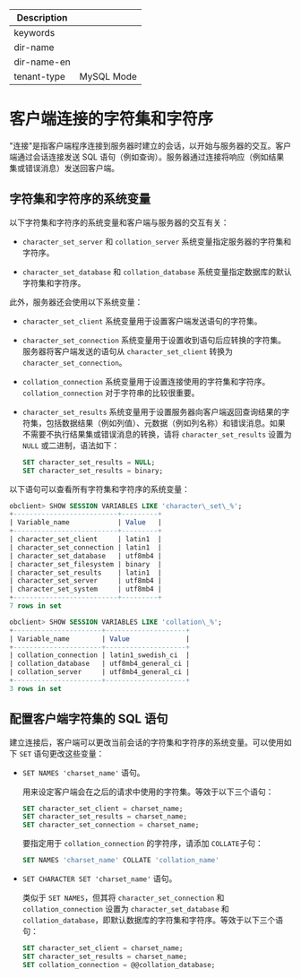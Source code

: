 | Description   |                 |
|---------------|-----------------|
| keywords      |                 |
| dir-name      |                 |
| dir-name-en   |                 |
| tenant-type   | MySQL Mode      |

# 客户端连接的字符集和字符序

"连接"是指客户端程序连接到服务器时建立的会话，以开始与服务器的交互。客户端通过会话连接发送 SQL 语句（例如查询）。服务器通过连接将响应（例如结果集或错误消息）发送回客户端。

## 字符集和字符序的系统变量

以下字符集和字符序的系统变量和客户端与服务器的交互有关：

* `character_set_server` 和 `collation_server` 系统变量指定服务器的字符集和字符序。

* `character_set_database` 和 `collation_database` 系统变量指定数据库的默认字符集和字符序。

此外，服务器还会使用以下系统变量：

* `character_set_client` 系统变量用于设置客户端发送语句的字符集。

* `character_set_connection` 系统变量用于设置收到语句后应转换的字符集。服务器将客户端发送的语句从 `character_set_client` 转换为 `character_set_connection`。

* `collat​​ion_connection` 系统变量用于设置连接使用的字符集和字符序。`collat​​ion_connection` 对于字符串的比较很重要。

* `character_set_results` 系统变量用于设置服务器向客户端返回查询结果的字符集，包括数据结果（例如列值）、元数据（例如列名称）和错误消息。如果不需要不执行结果集或错误消息的转换，请将 `character_set_results` 设置为 `NULL` 或二进制，语法如下：

  ```sql
  SET character_set_results = NULL;
  SET character_set_results = binary;
  ```

以下语句可以查看所有字符集和字符序的系统变量：

```sql
obclient> SHOW SESSION VARIABLES LIKE 'character\_set\_%';
+--------------------------+---------+
| Variable_name            | Value   |
+--------------------------+---------+
| character_set_client     | latin1  |
| character_set_connection | latin1  |
| character_set_database   | utf8mb4 |
| character_set_filesystem | binary  |
| character_set_results    | latin1  |
| character_set_server     | utf8mb4 |
| character_set_system     | utf8mb4 |
+--------------------------+---------+
7 rows in set

obclient> SHOW SESSION VARIABLES LIKE 'collation\_%';
+----------------------+--------------------+
| Variable_name        | Value              |
+----------------------+--------------------+
| collation_connection | latin1_swedish_ci  |
| collation_database   | utf8mb4_general_ci |
| collation_server     | utf8mb4_general_ci |
+----------------------+--------------------+
3 rows in set
```

## 配置客户端字符集的 SQL 语句

建立连接后，客户端可以更改当前会话的字符集和字符序的系统变量。可以使用如下 `SET` 语句更改这些变量：

* `SET NAMES 'charset_name'` 语句。

  用来设定客户端会在之后的请求中使用的字符集。等效于以下三个语句：

  ```sql
  SET character_set_client = charset_name;
  SET character_set_results = charset_name;
  SET character_set_connection = charset_name;
  ```

  要指定用于 `collation_connection` 的字符序，请添加 `COLLATE`子句：

  ```sql
  SET NAMES 'charset_name' COLLATE 'collation_name'
  ```

* `SET CHARACTER SET 'charset_name'` 语句。

  类似于 `SET NAMES`，但其将 `character_set_connection` 和 `collation_connection` 设置为 `character_set_database` 和 `collation_database`，即默认数据库的字符集和字符序。等效于以下三个语句：

  ```sql
  SET character_set_client = charset_name;
  SET character_set_results = charset_name;
  SET collation_connection = @@collation_database;
  ```
